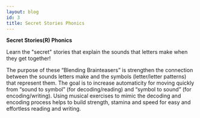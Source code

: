 ```yaml
---
layout: blog
id: 3
title: Secret Stories Phonics
---
```

**Secret Stories(R) Phonics**

Learn the "secret" stories that explain the sounds that letters make when they get together!



The purpose of these “Blending Brainteasers” is strengthen the connection between the sounds letters make and the symbols (letter/letter patterns) that represent them. The goal is to increase automaticity for moving quickly from “sound to symbol” (for decoding/reading) and “symbol to sound” (for encoding/writing). Using musical exercises to mimic the decoding and encoding process helps to build strength, stamina and speed for easy and effortless reading and writing.